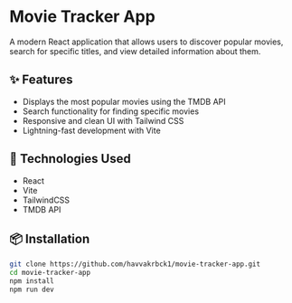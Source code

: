 # Movie Tracker App

A modern React application that allows users to discover popular movies, search for specific titles, and view detailed information about them.

## ✨ Features

- Displays the most popular movies using the TMDB API
- Search functionality for finding specific movies
- Responsive and clean UI with Tailwind CSS
- Lightning-fast development with Vite

## 🚀 Technologies Used

- React
- Vite
- TailwindCSS
- TMDB API

## 📦 Installation

```bash
git clone https://github.com/havvakrbck1/movie-tracker-app.git
cd movie-tracker-app
npm install
npm run dev
